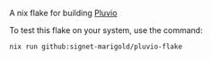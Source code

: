 A nix flake for building [Pluvio](https://github.com/signet-marigold/Pluvio)

To test this flake on your system, use the command:

`nix run github:signet-marigold/pluvio-flake`
